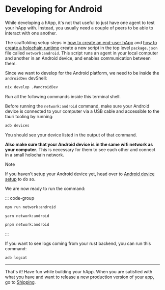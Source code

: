 # Developing for Android

While developing a hApp, it's not that useful to just have one agent to test your hApp with. Instead, you usually need a couple of peers to be able to interact with one another. 

The scaffolding setup steps in [how to create an end-user hApp](../how-to-create-an-end-user-happ) and [how to create a holochain runtime](../how-to-create-a-holochain-runtime) create a new script in the top level `package.json` file called `network:android`. This script runs an agent in your local computer and another in an Android device, and enables communication between them. 

Since we want to develop for the Android platform, we need to be inside the `androidDev` devShell:

```bash
nix develop .#androidDev
```

Run all the following commands inside this terminal shell.

Before running the `network:android` command, make sure your Android device is connected to your computer via a USB cable and accessible to the tauri tooling by running:

```bash
adb devices
```

You should see your device listed in the output of that command.

**Also make sure that your Android device is in the same wifi network as your computer**. This is necessary for them to see each other and connect in a small holochain network.

> [!NOTE]
> If you haven't setup your Android device yet, head over to [Android device setup](./device-setup) to do so.

We are now ready to run the command:

::: code-group
```bash [npm]
npm run network:android
```

```bash [yarn]
yarn network:android
```

```bash [pnpm]
pnpm network:android
```
:::

If you want to see logs coming from your rust backend, you can run this command:

```bash
adb logcat
```

---

That's it! Have fun while building your hApp. When you are satisfied with what you have and want to release a new production version of your app, go to [Shipping](./shipping).
